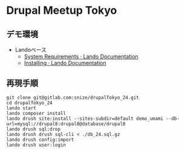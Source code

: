 # Drupal Meetup Tokyo

## デモ環境

* Landoベース
	* [System Requirements · Lando Documentation](https://docs.devwithlando.io/installation/system-requirements.html)
	* [Installing · Lando Documentation](https://docs.devwithlando.io/installation/installing.html)

## 再現手順

```
git clone git@gitlab.com:snize/drupalTokyo_24.git
cd drupalTokyo_24
lando start
lando composer install
lando drush site:install --sites-subdir=default demo_umami --db-url=mysql://drupal8:drupal8@database/drupal8
lando drush sql:drop
lando drush drush sql-cli < ./db_24.sql.gz
lando drush config:import
lando drush user:login
```